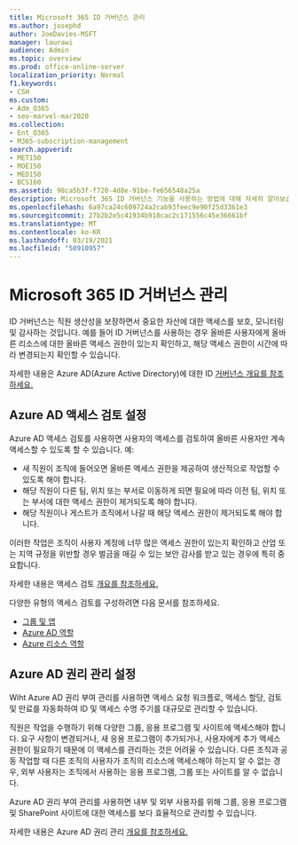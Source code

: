 ```yaml
---
title: Microsoft 365 ID 거버넌스 관리
ms.author: josephd
author: JoeDavies-MSFT
manager: laurawi
audience: Admin
ms.topic: overview
ms.prod: office-online-server
localization_priority: Normal
f1.keywords:
- CSH
ms.custom:
- Adm_O365
- seo-marvel-mar2020
ms.collection:
- Ent_O365
- M365-subscription-management
search.appverid:
- MET150
- MOE150
- MED150
- BCS160
ms.assetid: 98ca5b3f-f720-4d8e-91be-fe656548a25a
description: Microsoft 365 ID 거버넌스 기능을 사용하는 방법에 대해 자세히 알아보습니다.
ms.openlocfilehash: 6a97ca24c609724a2cab93feec9e90f25d3361e3
ms.sourcegitcommit: 27b2b2e5c41934b918cac2c171556c45e36661bf
ms.translationtype: MT
ms.contentlocale: ko-KR
ms.lasthandoff: 03/19/2021
ms.locfileid: "50910957"
---
```

# <a name="manage-microsoft-365-identity-governance"></a>Microsoft 365 ID 거버넌스 관리

ID 거버넌스는 직원 생산성을 보장하면서 중요한 자산에 대한 액세스를 보호, 모니터링 및 감사하는 것입니다. 예를 들어 ID 거버넌스를 사용하는 경우 올바른 사용자에게 올바른 리소스에 대한 올바른 액세스 권한이 있는지 확인하고, 해당 액세스 권한이 시간에 따라 변경되는지 확인할 수 있습니다.

자세한 내용은 Azure AD(Azure Active Directory)에 대한 ID [거버넌스 개요를 참조하세요.](/azure/active-directory/governance/identity-governance-overview)

## <a name="set-up-azure-ad-access-reviews"></a>Azure AD 액세스 검토 설정

Azure AD 액세스 검토를 사용하면 사용자의 액세스를 검토하여 올바른 사용자만 계속 액세스할 수 있도록 할 수 있습니다. 예:

- 새 직원이 조직에 들어오면 올바른 액세스 권한을 제공하여 생산적으로 작업할 수 있도록 해야 합니다.
- 해당 직원이 다른 팀, 위치 또는 부서로 이동하게 되면 필요에 따라 이전 팀, 위치 또는 부서에 대한 액세스 권한이 제거되도록 해야 합니다.
- 해당 직원이나 게스트가 조직에서 나갈 때 해당 액세스 권한이 제거되도록 해야 합니다.

이러한 작업은 조직이 사용자 계정에 너무 많은 액세스 권한이 있는지 확인하고 산업 또는 지역 규정을 위반할 경우 벌금을 매길 수 있는 보안 감사를 받고 있는 경우에 특히 중요합니다.

자세한 내용은 액세스 검토 [개요를 참조하세요.](/azure/active-directory/governance/access-reviews-overview)

다양한 유형의 액세스 검토를 구성하려면 다음 문서를 참조하세요.

- [그룹 및 앱](/azure/active-directory/governance/create-access-review)
- [Azure AD 역할](/azure/active-directory/privileged-identity-management/pim-how-to-start-security-review?toc=%2fazure%2factive-directory%2fgovernance%2ftoc.json)
- [Azure 리소스 역할](/azure/active-directory/privileged-identity-management/pim-resource-roles-start-access-review?toc=%2fazure%2factive-directory%2fgovernance%2ftoc.json)

## <a name="set-up-azure-ad-entitlement-management"></a>Azure AD 권리 관리 설정

Wiht Azure AD 권리 부여 관리를 사용하면 액세스 요청 워크플로, 액세스 할당, 검토 및 만료를 자동화하여 ID 및 액세스 수명 주기를 대규모로 관리할 수 있습니다.

직원은 작업을 수행하기 위해 다양한 그룹, 응용 프로그램 및 사이트에 액세스해야 합니다. 요구 사항이 변경되거나, 새 응용 프로그램이 추가되거나, 사용자에게 추가 액세스 권한이 필요하기 때문에 이 액세스를 관리하는 것은 어려울 수 있습니다. 다른 조직과 공동 작업할 때 다른 조직의 사용자가 조직의 리소스에 액세스해야 하는지 알 수 없는 경우, 외부 사용자는 조직에서 사용하는 응용 프로그램, 그룹 또는 사이트를 알 수 없습니다.

Azure AD 권리 부여 관리를 사용하면 내부 및 외부 사용자를 위해 그룹, 응용 프로그램 및 SharePoint 사이트에 대한 액세스를 보다 효율적으로 관리할 수 있습니다.
 
자세한 내용은 Azure AD 권리 관리 [개요를 참조하세요.](/azure/active-directory/governance/entitlement-management-overview)